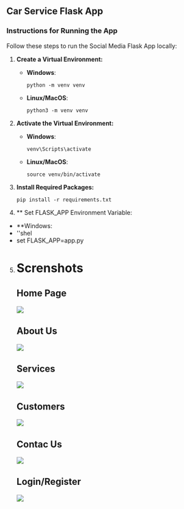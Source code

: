 ## Car Service Flask App

### Instructions for Running the App

Follow these steps to run the Social Media Flask App locally:

1. **Create a Virtual Environment:**

   - **Windows**:
     ```shell
     python -m venv venv
     ```

   - **Linux/MacOS**:
     ```shell
     python3 -m venv venv
     ```

2. **Activate the Virtual Environment:**

   - **Windows**:
     ```shell
     venv\Scripts\activate
     ```

   - **Linux/MacOS**:
     ```shell
     source venv/bin/activate
     ```

3. **Install Required Packages:**

   ```shell
   pip install -r requirements.txt

4. ** Set FLASK_APP Environment Variable:

- **Windows:
- ''shel
- set FLASK_APP=app.py


5. <h1>Screnshots</h1>
   <h2>Home Page</h2>
   <img src="screnshot/Home_Page.png">

   <h2>About Us</h2>
   <img src="screnshot/About.png">

   <h2>Services</h2>
   <img src="srcenshot/Services.png">

   <h2>Customers</h2>
   <img src="screnshot/Customers.png">

   <h2>Contac Us</h2>
   <img src="screnshot/Contact_Us.png">

   <h2>Login/Register</h2>
   <img src="screnshot/Login_Users.png">
   
